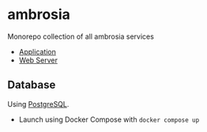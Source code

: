 # ambrosia

Monorepo collection of all ambrosia services

- [Application](./ambrosia-app/)
- [Web Server](./ambrosia-server/)

## Database

Using [PostgreSQL](https://www.postgresql.org).

- Launch using Docker Compose with `docker compose up`
